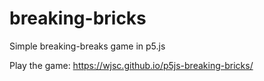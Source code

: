 # breaking-bricks
Simple breaking-breaks game in p5.js

Play the game: https://wjsc.github.io/p5js-breaking-bricks/
